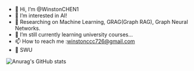 - 👋 Hi, I’m @WinstonCHEN1
- 👀 I’m interested in AI!
- 💼 Researching on Machine Learning, GRAG(Graph RAG), Graph Neural Networks.
- 🌱 I’m still currently learning university courses...
- 📫 How to reach me :winstonccc726@gmail.com
- 🏫 SWU

![Anurag's GitHub stats](https://github-readme-stats.vercel.app/api?username=WinstonCHEN1&count_private=true)
<!---
WinstonCHEN1/WinstonCHEN1 is a ✨ special ✨ repository because its `README.md` (this file) appears on your GitHub profile.
You can click the Preview link to take a look at your changes.
--->
